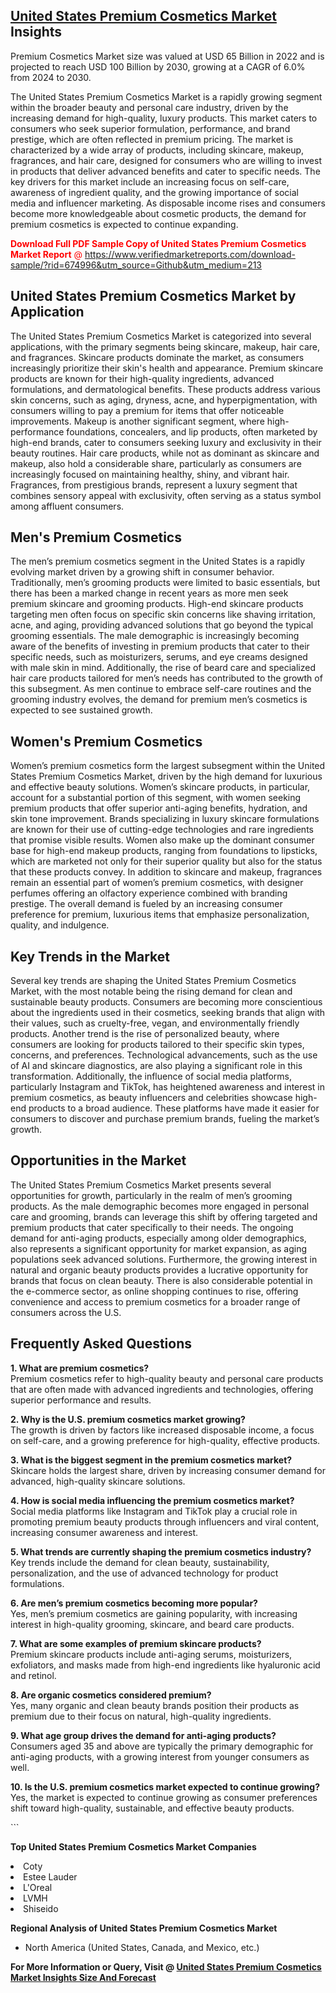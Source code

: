 <h2><a href="https://www.verifiedmarketreports.com/download-sample/?rid=674996&amp;utm_source=Github&amp;utm_medium=213" target="_blank">United States Premium Cosmetics Market</a> Insights</h2><p>Premium Cosmetics Market size was valued at USD 65 Billion in 2022 and is projected to reach USD 100 Billion by 2030, growing at a CAGR of 6.0% from 2024 to 2030.</p><p><p>The United States Premium Cosmetics Market is a rapidly growing segment within the broader beauty and personal care industry, driven by the increasing demand for high-quality, luxury products. This market caters to consumers who seek superior formulation, performance, and brand prestige, which are often reflected in premium pricing. The market is characterized by a wide array of products, including skincare, makeup, fragrances, and hair care, designed for consumers who are willing to invest in products that deliver advanced benefits and cater to specific needs. The key drivers for this market include an increasing focus on self-care, awareness of ingredient quality, and the growing importance of social media and influencer marketing. As disposable income rises and consumers become more knowledgeable about cosmetic products, the demand for premium cosmetics is expected to continue expanding. <p><span class=""><span style="color: #ff0000;"><strong>Download Full PDF Sample Copy of United States Premium Cosmetics Market Report</strong> @ </span><a href="https://www.verifiedmarketreports.com/download-sample/?rid=674996&amp;utm_source=Github&amp;utm_medium=213" target="_blank">https://www.verifiedmarketreports.com/download-sample/?rid=674996&amp;utm_source=Github&amp;utm_medium=213</a></span></p></p><h2>United States Premium Cosmetics Market by Application</h2><p>The United States Premium Cosmetics Market is categorized into several applications, with the primary segments being skincare, makeup, hair care, and fragrances. Skincare products dominate the market, as consumers increasingly prioritize their skin's health and appearance. Premium skincare products are known for their high-quality ingredients, advanced formulations, and dermatological benefits. These products address various skin concerns, such as aging, dryness, acne, and hyperpigmentation, with consumers willing to pay a premium for items that offer noticeable improvements. Makeup is another significant segment, where high-performance foundations, concealers, and lip products, often marketed by high-end brands, cater to consumers seeking luxury and exclusivity in their beauty routines. Hair care products, while not as dominant as skincare and makeup, also hold a considerable share, particularly as consumers are increasingly focused on maintaining healthy, shiny, and vibrant hair. Fragrances, from prestigious brands, represent a luxury segment that combines sensory appeal with exclusivity, often serving as a status symbol among affluent consumers.</p><h2>Men's Premium Cosmetics</h2><p>The men’s premium cosmetics segment in the United States is a rapidly evolving market driven by a growing shift in consumer behavior. Traditionally, men’s grooming products were limited to basic essentials, but there has been a marked change in recent years as more men seek premium skincare and grooming products. High-end skincare products targeting men often focus on specific skin concerns like shaving irritation, acne, and aging, providing advanced solutions that go beyond the typical grooming essentials. The male demographic is increasingly becoming aware of the benefits of investing in premium products that cater to their specific needs, such as moisturizers, serums, and eye creams designed with male skin in mind. Additionally, the rise of beard care and specialized hair care products tailored for men’s needs has contributed to the growth of this subsegment. As men continue to embrace self-care routines and the grooming industry evolves, the demand for premium men’s cosmetics is expected to see sustained growth.</p><h2>Women's Premium Cosmetics</h2><p>Women’s premium cosmetics form the largest subsegment within the United States Premium Cosmetics Market, driven by the high demand for luxurious and effective beauty solutions. Women’s skincare products, in particular, account for a substantial portion of this segment, with women seeking premium products that offer superior anti-aging benefits, hydration, and skin tone improvement. Brands specializing in luxury skincare formulations are known for their use of cutting-edge technologies and rare ingredients that promise visible results. Women also make up the dominant consumer base for high-end makeup products, ranging from foundations to lipsticks, which are marketed not only for their superior quality but also for the status that these products convey. In addition to skincare and makeup, fragrances remain an essential part of women’s premium cosmetics, with designer perfumes offering an olfactory experience combined with branding prestige. The overall demand is fueled by an increasing consumer preference for premium, luxurious items that emphasize personalization, quality, and indulgence.</p><h2>Key Trends in the Market</h2><p>Several key trends are shaping the United States Premium Cosmetics Market, with the most notable being the rising demand for clean and sustainable beauty products. Consumers are becoming more conscientious about the ingredients used in their cosmetics, seeking brands that align with their values, such as cruelty-free, vegan, and environmentally friendly products. Another trend is the rise of personalized beauty, where consumers are looking for products tailored to their specific skin types, concerns, and preferences. Technological advancements, such as the use of AI and skincare diagnostics, are also playing a significant role in this transformation. Additionally, the influence of social media platforms, particularly Instagram and TikTok, has heightened awareness and interest in premium cosmetics, as beauty influencers and celebrities showcase high-end products to a broad audience. These platforms have made it easier for consumers to discover and purchase premium brands, fueling the market’s growth.</p><h2>Opportunities in the Market</h2><p>The United States Premium Cosmetics Market presents several opportunities for growth, particularly in the realm of men’s grooming products. As the male demographic becomes more engaged in personal care and grooming, brands can leverage this shift by offering targeted and premium products that cater specifically to their needs. The ongoing demand for anti-aging products, especially among older demographics, also represents a significant opportunity for market expansion, as aging populations seek advanced solutions. Furthermore, the growing interest in natural and organic beauty products provides a lucrative opportunity for brands that focus on clean beauty. There is also considerable potential in the e-commerce sector, as online shopping continues to rise, offering convenience and access to premium cosmetics for a broader range of consumers across the U.S.</p><h2>Frequently Asked Questions</h2><p><strong>1. What are premium cosmetics?</strong><br> Premium cosmetics refer to high-quality beauty and personal care products that are often made with advanced ingredients and technologies, offering superior performance and results.</p><p><strong>2. Why is the U.S. premium cosmetics market growing?</strong><br> The growth is driven by factors like increased disposable income, a focus on self-care, and a growing preference for high-quality, effective products.</p><p><strong>3. What is the biggest segment in the premium cosmetics market?</strong><br> Skincare holds the largest share, driven by increasing consumer demand for advanced, high-quality skincare solutions.</p><p><strong>4. How is social media influencing the premium cosmetics market?</strong><br> Social media platforms like Instagram and TikTok play a crucial role in promoting premium beauty products through influencers and viral content, increasing consumer awareness and interest.</p><p><strong>5. What trends are currently shaping the premium cosmetics industry?</strong><br> Key trends include the demand for clean beauty, sustainability, personalization, and the use of advanced technology for product formulations.</p><p><strong>6. Are men’s premium cosmetics becoming more popular?</strong><br> Yes, men’s premium cosmetics are gaining popularity, with increasing interest in high-quality grooming, skincare, and beard care products.</p><p><strong>7. What are some examples of premium skincare products?</strong><br> Premium skincare products include anti-aging serums, moisturizers, exfoliators, and masks made from high-end ingredients like hyaluronic acid and retinol.</p><p><strong>8. Are organic cosmetics considered premium?</strong><br> Yes, many organic and clean beauty brands position their products as premium due to their focus on natural, high-quality ingredients.</p><p><strong>9. What age group drives the demand for anti-aging products?</strong><br> Consumers aged 35 and above are typically the primary demographic for anti-aging products, with a growing interest from younger consumers as well.</p><p><strong>10. Is the U.S. premium cosmetics market expected to continue growing?</strong><br> Yes, the market is expected to continue growing as consumer preferences shift toward high-quality, sustainable, and effective beauty products.</p>```</p><p><strong>Top United States Premium Cosmetics Market Companies</strong></p><div data-test-id=""><p><li>Coty</li><li> Estee Lauder</li><li> L'Oreal</li><li> LVMH</li><li> Shiseido</li></p><div><strong>Regional Analysis of&nbsp;United States Premium Cosmetics Market</strong></div><ul><li dir="ltr"><p dir="ltr">North America&nbsp;(United States, Canada, and Mexico, etc.)</p></li></ul><p><strong>For More Information or Query, Visit @&nbsp;</strong><strong><a href="https://www.verifiedmarketreports.com/product/premium-cosmetics-market/?utm_source=Github&amp;utm_medium=213" target="_blank">United States Premium Cosmetics Market Insights Size And Forecast</a></strong></p></div>
